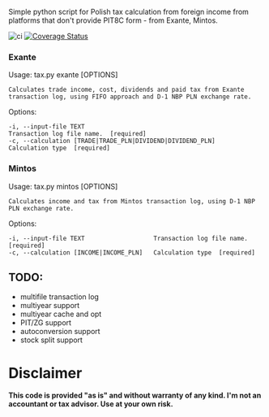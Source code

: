 Simple python script for Polish tax calculation from foreign income from platforms that don't provide PIT8C form - from Exante, Mintos.

![ci](https://github.com/rysiok/PLTaxTribute/actions/workflows/python-package.yml/badge.svg) [![Coverage Status](https://coveralls.io/repos/github/rysiok/PLTaxTribute/badge.svg)](https://coveralls.io/github/rysiok/PLTaxTribute)

### Exante
Usage: tax.py exante [OPTIONS]

    Calculates trade income, cost, dividends and paid tax from Exante
    transaction log, using FIFO approach and D-1 NBP PLN exchange rate.

Options:

    -i, --input-file TEXT                                       Transaction log file name.  [required]
    -c, --calculation [TRADE|TRADE_PLN|DIVIDEND|DIVIDEND_PLN]   Calculation type  [required]

### Mintos

Usage: tax.py mintos [OPTIONS]

    Calculates income and tax from Mintos transaction log, using D-1 NBP PLN exchange rate.

Options:
    
    -i, --input-file TEXT                   Transaction log file name.  [required]
    -c, --calculation [INCOME|INCOME_PLN]   Calculation type  [required]


## TODO:

- multifile transaction log
- multiyear support
- multiyear cache and opt
- PIT/ZG support
- autoconversion support
- stock split support

# Disclaimer

**This code is provided "as is" and without warranty of any kind. I'm not an accountant or tax advisor. Use at your own risk.**
